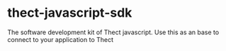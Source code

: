 # thect-javascript-sdk
The software development kit of Thect javascript. Use this as an base to connect to your application to Thect
